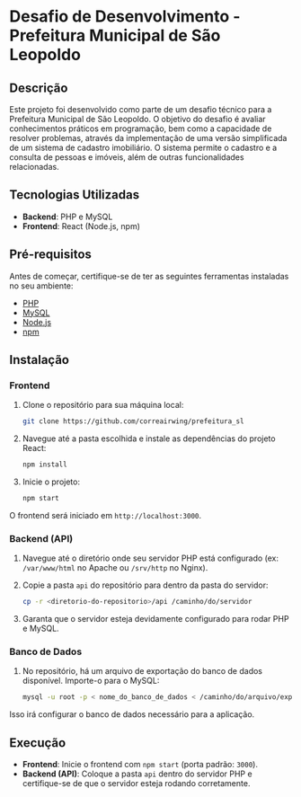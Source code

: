 
# Desafio de Desenvolvimento - Prefeitura Municipal de São Leopoldo

## Descrição

Este projeto foi desenvolvido como parte de um desafio técnico para a Prefeitura Municipal de São Leopoldo. O objetivo do desafio é avaliar conhecimentos práticos em programação, bem como a capacidade de resolver problemas, através da implementação de uma versão simplificada de um sistema de cadastro imobiliário. O sistema permite o cadastro e a consulta de pessoas e imóveis, além de outras funcionalidades relacionadas.

## Tecnologias Utilizadas

- **Backend**: PHP e MySQL
- **Frontend**: React (Node.js, npm)

## Pré-requisitos

Antes de começar, certifique-se de ter as seguintes ferramentas instaladas no seu ambiente:

- [PHP](https://www.php.net/)
- [MySQL](https://www.mysql.com/)
- [Node.js](https://nodejs.org/en/)
- [npm](https://www.npmjs.com/)

## Instalação

### Frontend

1. Clone o repositório para sua máquina local:

   ```bash
   git clone https://github.com/correairwing/prefeitura_sl
   ```

2. Navegue até a pasta escolhida e instale as dependências do projeto React:

   ```bash
   npm install
   ```

3. Inicie o projeto:

   ```bash
   npm start
   ```

O frontend será iniciado em `http://localhost:3000`.

### Backend (API)

1. Navegue até o diretório onde seu servidor PHP está configurado (ex: `/var/www/html` no Apache ou `/srv/http` no Nginx).

2. Copie a pasta `api` do repositório para dentro da pasta do servidor:

   ```bash
   cp -r <diretorio-do-repositorio>/api /caminho/do/servidor
   ```

3. Garanta que o servidor esteja devidamente configurado para rodar PHP e MySQL.

### Banco de Dados

1. No repositório, há um arquivo de exportação do banco de dados disponível. Importe-o para o MySQL:

   ```bash
   mysql -u root -p < nome_do_banco_de_dados < /caminho/do/arquivo/export_db.sql
   ```

Isso irá configurar o banco de dados necessário para a aplicação.

## Execução

- **Frontend**: Inicie o frontend com `npm start` (porta padrão: `3000`).
- **Backend (API)**: Coloque a pasta `api` dentro do servidor PHP e certifique-se de que o servidor esteja rodando corretamente.


